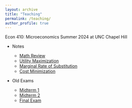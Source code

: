 ```yaml
---
layout: archive
title: "Teaching"
permalink: /teaching/
author_profile: true
---
```


<!-- {% if author.googlescholar %}
  You can also find my articles on <u><a href="{{author.googlescholar}}">my Google Scholar profile</a>.</u>
{% endif %}

{% include base_path %}

{% for post in site.publications reversed %}
  {% include archive-single.html %}
{% endfor %} -->
Econ 410: Microeconomics
Summer 2024 at UNC Chapel Hill
* Notes
  * <a href="https://augustbruno.github.io/files/math_review.pdf" target="_blank">Math Review</a>
  * <a href="https://augustbruno.github.io/_pages/utility_maximization.pdf" target="_blank">Utility Maximization</a>
  * <a href="https://augustbruno.github.io/_pages/mrs.pdf" target="_blank">Marginal Rate of Substitution</a>
  * <a href="https://augustbruno.github.io/_pages/cost_min.pdf" target="_blank">Cost Minimization</a>

* Old Exams
  * <a href="https://augustbruno.github.io/files/midterm1.pdf" target="_blank">Midterm 1</a>
  * <a href="https://augustbruno.github.io/files/midterm2.pdf" target="_blank">Midterm 2</a>
  * <a href="https://augustbruno.github.io/files/final_exam.pdf" target="_blank">Final Exam</a>